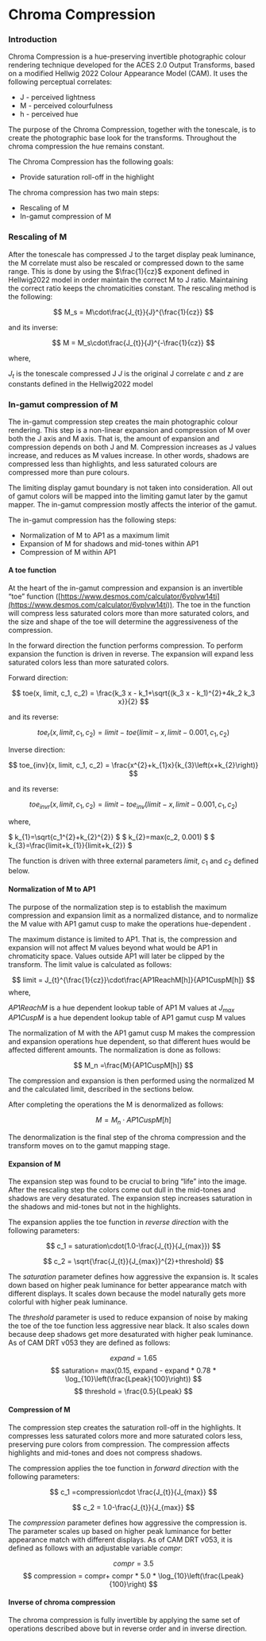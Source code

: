 Chroma Compression
==================


### Introduction

Chroma Compression is a hue-preserving invertible photographic colour rendering technique developed for the ACES 2.0 Output Transforms, based on a modified Hellwig 2022 Colour Appearance Model (CAM). It uses the following perceptual correlates:

* J - perceived lightness
* M - perceived colourfulness
* h - perceived hue

The purpose of the Chroma Compression, together with the tonescale, is to create the photographic base look for the transforms.  Throughout the chroma compression the hue remains constant.

The Chroma Compression has the following goals:

* Provide saturation roll-off in the highlight

The chroma compression has two main steps:

* Rescaling of M
* In-gamut compression of M

### Rescaling of M

After the tonescale has compressed J to the target display peak luminance, the M correlate must also be rescaled or compressed down to the same range. This is done by using the $\frac{1}{cz}$ exponent defined in Hellwig2022 model in order maintain the correct M to J ratio. Maintaining the correct ratio keeps the chromaticities constant. The rescaling method is the following:

$$
M_s = M\cdot\frac{J_{t}}{J}^{\frac{1}{cz}}
$$

and its inverse:

$$
M = M_s\cdot\frac{J_{t}}{J}^{-\frac{1}{cz}}
$$

where,

$J_t$ is the tonescale compressed J
$J$ is the original J correlate
$c$ and $z$ are constants defined in the Hellwig2022 model

### In-gamut compression of M

The in-gamut compression step creates the main photographic colour rendering.   This step is a non-linear expansion and compression of M over both the J axis and M axis. That is, the amount of expansion and compression depends on both J and M.  Compression increases as J values increase, and reduces as M values increase. In other words, shadows are compressed less than highlights, and less saturated colours are compressed more than pure colours.

The limiting display gamut boundary is not taken into consideration.  All out of gamut colors will be mapped into the limiting gamut later by the gamut mapper.  The in-gamut compression mostly affects the interior of the gamut.

The in-gamut compression has the following steps:

* Normalization of M to AP1 as a maximum limit
* Expansion of M for shadows and mid-tones within AP1
* Compression of M within AP1

#### A toe function

At the heart of the in-gamut compression and expansion is an invertible “toe” function ([https://www.desmos.com/calculator/6vplvw14ti](https://www.desmos.com/calculator/6vplvw14ti)). The toe in the function will compress less saturated colors more than more saturated colors, and the size and shape of the toe will determine the aggressiveness of the compression.

In the forward direction the function performs compression. To perform expansion the function is driven in reverse. The expansion will expand less saturated colors less than more saturated colors.

Forward direction:

$$
toe(x, limit, c_1, c_2) = \frac{k_3 x - k_1+\sqrt{(k_3 x - k_1)^{2}+4k_2 k_3 x}}{2}
$$

and its reverse:

$$
toe_r(x, limit, c_1, c_2) = limit - toe(limit - x, limit - 0.001, c_1, c_2)
$$

Inverse direction:

$$
toe_{inv}(x, limit, c_1, c_2) = \frac{x^{2}+k_{1}x}{k_{3}\left(x+k_{2}\right)}
$$

and its reverse:

$$
toe_{invr}(x, limit, c_1, c_2) = limit - toe_{inv}(limit - x, limit - 0.001, c_1, c_2)
$$

where,

$
k_{1}=\sqrt{c_1^{2}+k_{2}^{2}}
$
$
k_{2}=max(c_2, 0.001)
$
$
k_{3}=\frac{limit+k_{1}}{limit+k_{2}}
$

The function is driven with three external parameters $limit$, $c_1$ and $c_2$ defined below.

#### Normalization of M to AP1

The purpose of the normalization step is to establish the maximum compression and expansion limit as a normalized distance, and to normalize the M value with AP1 gamut cusp to make the operations hue-dependent .

The maximum distance is limited to AP1.  That is, the compression and expansion will not affect M values beyond what would be AP1 in chromaticity space.  Values outside AP1 will later be clipped by the transform.  The limit value is calculated as follows:

$$
limit = J_{t}^{\frac{1}{cz}}\cdot\frac{AP1ReachM[h]}{AP1CuspM[h]}
$$
where,

$AP1ReachM$ is a hue dependent lookup table of AP1 M values at $J_{max}$
$AP1CuspM$ is a hue dependent lookup table of AP1 gamut cusp M values

The normalization of M with the AP1 gamut cusp M makes the compression and expansion operations hue dependent, so that different hues would be affected different amounts.  The normalization is done as follows:

$$
M_n =\frac{M}{AP1CuspM[h]}
$$

The compression and expansion is then performed using the normalized M and the calculated limit, described in the sections below.

After completing the operations the M is denormalized as follows:

$$
M =M_n\cdot{AP1CuspM[h]}
$$

The denormalization is the final step of the chroma compression and the transform moves on to the gamut mapping stage.

#### Expansion of M

The expansion step was found to be crucial to bring “life” into the image. After the rescaling step the colors come out dull in the mid-tones and shadows are very desaturated. The expansion step increases saturation in the shadows and mid-tones but not in the highlights.

The expansion applies the toe function in *reverse direction* with the following parameters:

$$
c_1 = saturation\cdot(1.0-\frac{J_{t}}{J_{max}})
$$

$$
c_2 = \sqrt{\frac{J_{t}}{J_{max}}^{2}+threshold}
$$

The $saturation$ parameter defines how aggressive the expansion is.  It scales down based on higher peak luminance for better appearance match with different displays.  It scales down because the model naturally gets more colorful with higher peak luminance.

The $threshold$ parameter is used to reduce expansion of noise by making the toe of the toe function less aggressive near black. It also scales down  because deep shadows get more desaturated with higher peak luminance.  As of CAM DRT v053 they are defined as follows:

$$
expand = 1.65
$$
$$
saturation= max(0.15,  expand - expand * 0.78 *  \log_{10}\left(\frac{Lpeak}{100}\right))
$$
$$
threshold = \frac{0.5}{Lpeak}
$$

#### Compression of M

The compression step creates the saturation roll-off in the highlights. It compresses less saturated colors more and more saturated colors less, preserving pure colors from compression. The compression affects highlights and mid-tones and does not compress shadows.

The compression applies the toe function in *forward direction* with the following parameters:

$$
c_1 =compression\cdot \frac{J_{t}}{J_{max}}
$$

$$
c_2 = 1.0-\frac{J_{t}}{J_{max}}
$$

The $compression$ parameter defines how aggressive the compression is. The parameter scales up based on higher peak luminance for better appearance match with different displays.  As of CAM DRT v053, it is defined as follows with an adjustable variable $compr$:

$$
compr = 3.5
$$
$$
compression = compr+ compr * 5.0 * \log_{10}\left(\frac{Lpeak}{100}\right)
$$

#### Inverse of chroma compression

The chroma compression is fully invertible by applying the same set of operations described above but in reverse order and in inverse direction.